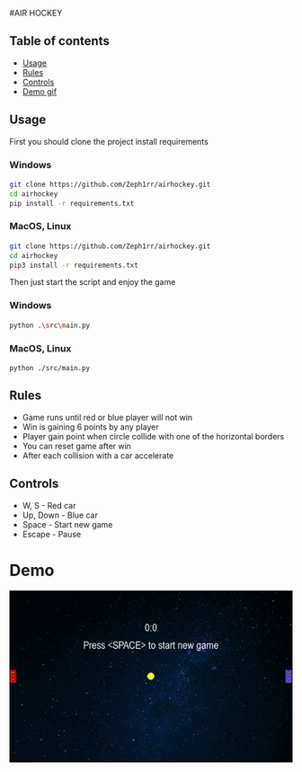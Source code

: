 #AIR HOCKEY

## Table of contents
 - [Usage](#Usage)
 - [Rules](#Rules)
 - [Controls](#Controls)
 - [Demo gif](#Demo)

## Usage

First you should clone the project install requirements

### Windows
```bash
git clone https://github.com/Zeph1rr/airhockey.git
cd airhockey
pip install -r requirements.txt
```

### MacOS, Linux
```bash
git clone https://github.com/Zeph1rr/airhockey.git
cd airhockey
pip3 install -r requirements.txt
```

Then just start the script and enjoy the game

### Windows
```bash
python .\src\main.py
```

### MacOS, Linux
```
python ./src/main.py
```

## Rules

- Game runs until red or blue player will not win
- Win is gaining 6 points by any player
- Player gain point when circle collide with one of the horizontal borders
- You can reset game after win
- After each collision with a car accelerate

## Controls

- W, S - Red car
- Up, Down - Blue car
- Space - Start new game
- Escape - Pause

# Demo

![demo](./readme-images/demo.gif)